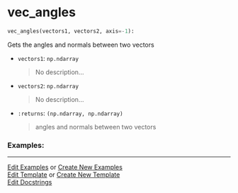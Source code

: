 # <a id="McUtils.Numputils.VectorOps.vec_angles">vec_angles</a>

```python
vec_angles(vectors1, vectors2, axis=-1): 
```
Gets the angles and normals between two vectors
- `vectors1`: `np.ndarray`
    >No description...
- `vectors2`: `np.ndarray`
    >No description...
- `:returns`: `(np.ndarray, np.ndarray)`
    >angles and normals between two vectors 

### Examples: 


___

[Edit Examples](https://github.com/McCoyGroup/References/edit/gh-pages/Documentation/examples/McUtils/Numputils/VectorOps/vec_angles.md) or 
[Create New Examples](https://github.com/McCoyGroup/References/new/gh-pages/?filename=Documentation/examples/McUtils/Numputils/VectorOps/vec_angles.md) <br/>
[Edit Template](https://github.com/McCoyGroup/References/edit/gh-pages/Documentation/templates/McUtils/Numputils/VectorOps/vec_angles.md) or 
[Create New Template](https://github.com/McCoyGroup/References/new/gh-pages/?filename=Documentation/templates/McUtils/Numputils/VectorOps/vec_angles.md) <br/>
[Edit Docstrings](https://github.com/McCoyGroup/McUtils/edit/master/Numputils/VectorOps.py?message=Update%20Docs)